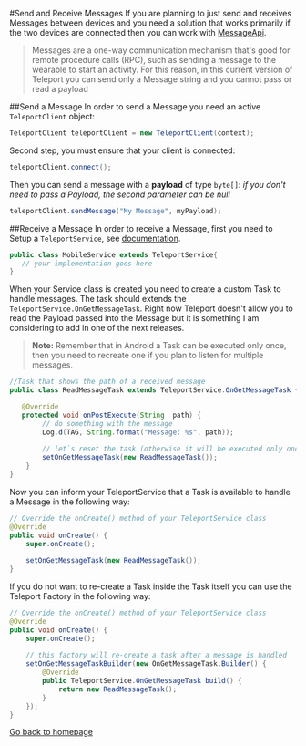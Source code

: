 #Send and Receive Messages
If you are planning to just send and receives Messages between devices and you need a solution that works 
primarily if the two devices are connected then you can work with [MessageApi](http://developer.android.com/training/wearables/data-layer/messages.html).

>Messages are a one-way communication mechanism that's good for remote procedure calls (RPC), such as sending a message to the wearable to start an activity.
>For this reason, in this current version of Teleport you can send only a Message string and you cannot pass or read a payload

##Send a Message
In order to send a Message you need an active `TeleportClient` object:
```java
TeleportClient teleportClient = new TeleportClient(context);
```

Second step, you must ensure that your client is connected:
```java
teleportClient.connect();
```

Then you can send a message with a **payload** of type `byte[]`:
*if you don't need to pass a Payload, the second parameter can be null*
```java
teleportClient.sendMessage("My Message", myPayload);
```

##Receive a Message
In order to receive a Message, first you need to Setup a `TeleportService`, see [documentation](https://github.com/raffaeu/Teleport/blob/master/doc/SERVICE.md).
```java
public class MobileService extends TeleportService{
   // your implementation goes here
}
```

When your Service class is created you need to create a custom Task to handle messages. The task should extends 
the `TeleportService.OnGetMessageTask`.
Right now Teleport doesn't allow you to read the Payload passed into the Message but it is something I am considering 
to add in one of the next releases.

>**Note:**
>Remember that in Android a Task can be executed only once, then you need to recreate one if you plan to listen for 
>multiple messages.

```java
//Task that shows the path of a received message
public class ReadMessageTask extends TeleportService.OnGetMessageTask {

   @Override
   protected void onPostExecute(String  path) {
        // do something with the message
        Log.d(TAG, String.format("Message: %s", path));
        
        // let`s reset the task (otherwise it will be executed only once)
        setOnGetMessageTask(new ReadMessageTask());
    }
}
```

Now you can inform your TeleportService that a Task is available to handle a Message in the following way:
```java
// Override the onCreate() method of your TeleportService class
@Override
public void onCreate() {
    super.onCreate();
    
    setOnGetMessageTask(new ReadMessageTask());
}
```

If you do not want to re-create a Task inside the Task itself you can use the Teleport Factory in the following way:
```java
// Override the onCreate() method of your TeleportService class
@Override
public void onCreate() {
    super.onCreate();
    
    // this factory will re-create a task after a message is handled
    setOnGetMessageTaskBuilder(new OnGetMessageTask.Builder() {
        @Override
        public TeleportService.OnGetMessageTask build() {
            return new ReadMessageTask();
        }
    });
}
```

[Go back to homepage](https://github.com/raffaeu/Teleport/blob/master/README.md)